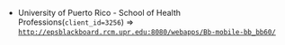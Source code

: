  - University of Puerto Rico - School of Health Professions(`client_id=3256`) => [`http://epsblackboard.rcm.upr.edu:8080/webapps/Bb-mobile-bb_bb60/`](http://epsblackboard.rcm.upr.edu:8080/webapps/Bb-mobile-bb_bb60/)
